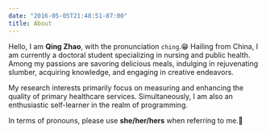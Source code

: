 ```yaml
---
date: "2016-05-05T21:48:51-07:00"
title: About
---
```


Hello, I am **Qing Zhao**, with the pronunciation `ching`.😁 Hailing from China, I am currently a doctoral student specializing in nursing and public health. Among my passions are savoring delicious meals, indulging in rejuvenating slumber, acquiring knowledge, and engaging in creative endeavors. 

My research interests primarily focus on measuring and enhancing the quality of primary healthcare services. Simultaneously, I am also an enthusiastic self-learner in the realm of programming.

In terms of pronouns, please use **she/her/hers** when referring to me.🍉


